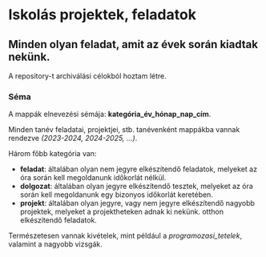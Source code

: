 # Iskolás projektek, feladatok

## Minden olyan feladat, amit az évek során kiadtak nekünk.

A repository-t archiválási célokból hoztam létre.

### Séma

A mappák elnevezési sémája: **kategória_év_hónap_nap_cím**.

Minden tanév feladatai, projektjei, stb. tanévenként mappákba vannak rendezve *(2023-2024, 2024-2025, ...)*.

Három főbb kategória van:

- **feladat**: általában olyan nem jegyre elkészítendő feladatok, melyeket az óra során kell megoldanunk időkorlát nélkül.
- **dolgozat**: általában olyan jegyre elkészítendő tesztek, melyeket az óra során kell megoldanunk egy bizonyos időkorlát keretében.
- **projekt**: általában olyan jegyre, vagy nem jegyre elkészítendő nagyobb projektek, melyeket a projektheteken adnak ki nekünk. otthon elkészítendő feladatok.

Természetesen vannak kivételek, mint például a *programozasi_tetelek*, valamint a nagyobb vizsgák.